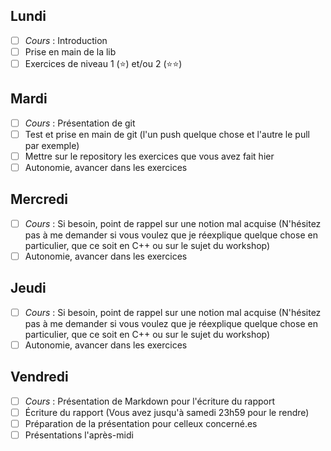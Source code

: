 ## Lundi

- [ ] *Cours* : Introduction
- [ ] Prise en main de la lib
- [ ] Exercices de niveau 1 (⭐) et/ou 2 (⭐⭐)

## Mardi

- [ ] *Cours* : Présentation de git
- [ ] Test et prise en main de git (l'un push quelque chose et l'autre le pull par exemple)
- [ ] Mettre sur le repository les exercices que vous avez fait hier
- [ ] Autonomie, avancer dans les exercices

## Mercredi

- [ ] *Cours* : Si besoin, point de rappel sur une notion mal acquise (N'hésitez pas à me demander si vous voulez que je réexplique quelque chose en particulier, que ce soit en C++ ou sur le sujet du workshop)
- [ ] Autonomie, avancer dans les exercices

## Jeudi

- [ ] *Cours* : Si besoin, point de rappel sur une notion mal acquise (N'hésitez pas à me demander si vous voulez que je réexplique quelque chose en particulier, que ce soit en C++ ou sur le sujet du workshop)
- [ ] Autonomie, avancer dans les exercices

## Vendredi

- [ ] *Cours* : Présentation de Markdown pour l'écriture du rapport
- [ ] Écriture du rapport (Vous avez jusqu'à samedi 23h59 pour le rendre)
- [ ] Préparation de la présentation pour celleux concerné.es
- [ ] Présentations l'après-midi
